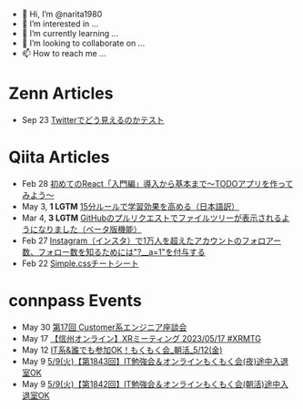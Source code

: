- 👋 Hi, I’m @narita1980
- 👀 I’m interested in ...
- 🌱 I’m currently learning ...
- 💞️ I’m looking to collaborate on ...
- 📫 How to reach me ...

# Zenn Articles

<!-- profile updater begin: zenn -->
- Sep 23 [Twitterでどう見えるのかテスト](https://zenn.dev/narita1980/articles/cbb21f8d7f785752d6ac)
<!-- profile updater end: zenn -->

# Qiita Articles

<!-- profile updater begin: qiita -->
- Feb 28 [初めてのReact「入門編」導入から基本まで〜TODOアプリを作ってみよう〜](https://qiita.com/narita1980/items/49df43425ba2400bd0c2)
- May 3, **1 LGTM** [15分ルールで学習効果を高める（日本語訳）](https://qiita.com/narita1980/items/d0ad5246344fc6e4380f)
- Mar 4, **3 LGTM** [GitHubのプルリクエストでファイルツリーが表示されるようになりました（ベータ版機能）](https://qiita.com/narita1980/items/bee2c5232342a51e0415)
- Feb 27 [Instagram（インスタ）で1万人を超えたアカウントのフォロアー数、フォロー数を知るためには"?__a=1"を付与する](https://qiita.com/narita1980/items/630b7014fa893461b991)
- Feb 22 [Simple.cssチートシート](https://qiita.com/narita1980/items/fd2ccf0e91944aab9fd5)
<!-- profile updater end: qiita -->

# connpass Events

<!-- profile updater begin: connpass -->
- May 30 [第17回 Customer系エンジニア座談会](https://customer-x-engineer.connpass.com/event/282282/)
- May 17 [【信州オンライン】XRミーティング 2023/05/17 #XRMTG](https://xr-shinshu.connpass.com/event/282088/)
- May 12 [IT系&誰でも参加OK！もくもく会_朝活_5/12(金)](https://morimori.connpass.com/event/282757/)
- May 9 [5/9(火)【第1843回】IT勉強会＆オンラインもくもく会(夜)途中入退室OK](https://no-genre-mokumoku.connpass.com/event/282756/)
- May 9 [5/9(火)【第1842回】IT勉強会＆オンラインもくもく会(朝活)途中入退室OK](https://no-genre-mokumoku.connpass.com/event/282755/)
<!-- profile updater end: connpass -->

<!---
narita1980/narita1980 is a ✨ special ✨ repository because its `README.md` (this file) appears on your GitHub profile.
You can click the Preview link to take a look at your changes.
--->
